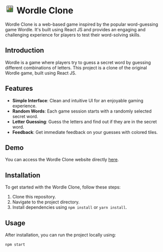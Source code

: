 # <img src="public/wordle.png" alt="Wordle Logo" width="30" height="30"> Wordle Clone 
Wordle Clone is a web-based game inspired by the popular word-guessing game Wordle. It's built using React JS and provides an engaging and challenging experience for players to test their word-solving skills.

## Introduction

Wordle is a game where players try to guess a secret word by guessing different combinations of letters. This project is a clone of the original Wordle game, built using React JS.

## Features

- **Simple Interface**: Clean and intuitive UI for an enjoyable gaming experience.
- **Random Words**: Each game session starts with a randomly selected secret word.
- **Letter Guessing**: Guess the letters and find out if they are in the secret word.
- **Feedback**: Get immediate feedback on your guesses with colored tiles.

## Demo

You can access the Wordle Clone website directly [here](https://your-website-url.com).


## Installation

To get started with the Wordle Clone, follow these steps:

1. Clone this repository.
2. Navigate to the project directory.
3. Install dependencies using `npm install` or `yarn install`.

## Usage

After installation, you can run the project locally using:

```bash
npm start

